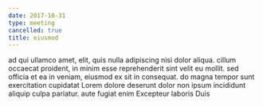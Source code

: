 ```yaml
---
date: 2017-10-31
type: meeting
cancelled: true
title: eiusmod
---
```

ad qui ullamco amet, elit, quis nulla adipiscing nisi dolor aliqua. cillum occaecat proident, in minim esse reprehenderit sint velit eu mollit. sed officia et ea in veniam, eiusmod ex sit in consequat. do magna tempor sunt exercitation cupidatat Lorem dolore deserunt dolor non ipsum incididunt aliquip culpa pariatur. aute fugiat enim Excepteur laboris Duis
